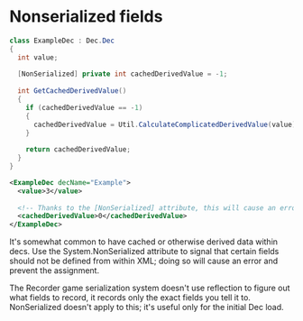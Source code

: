 # Nonserialized fields

```cs
class ExampleDec : Dec.Dec
{
  int value;
  
  [NonSerialized] private int cachedDerivedValue = -1;
  
  int GetCachedDerivedValue()
  {
    if (cachedDerivedValue == -1)
    {
      cachedDerivedValue = Util.CalculateComplicatedDerivedValue(value);
    }
    
    return cachedDerivedValue;
  }
}
```

```xml
<ExampleDec decName="Example">
  <value>3</value>
  
  <!-- Thanks to the [NonSerialized] attribute, this will cause an error! -->
  <cachedDerivedValue>0</cachedDerivedValue>
</ExampleDec>
```

It's somewhat common to have cached or otherwise derived data within decs. Use the System.NonSerialized attribute to signal that certain fields should not be defined from within XML; doing so will cause an error and prevent the assignment.

The Recorder game serialization system doesn't use reflection to figure out what fields to record, it records only the exact fields you tell it to. NonSerialized doesn't apply to this; it's useful only for the initial Dec load.